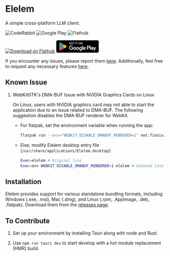 # Elelem

A simple cross-platform LLM client.

![CodeRabbit](https://img.shields.io/coderabbit/prs/github/nazebzurati/elelem?utm_source=oss&utm_medium=github&utm_campaign=nazebzurati%2Felelem&labelColor=171717&color=6a3de8&link=https%3A%2F%2Fcoderabbit.ai&label=CodeRabbit+Reviews)
![Google Play](https://img.shields.io/badge/Google_Play-v0.3.0-6a3de8?style=flat&logo=googleplay&labelColor=171717)
![Flathub](https://img.shields.io/badge/Flathub-v0.3.0-6a3de8?style=flat&logo=flathub&labelColor=171717)

<a href='https://flathub.org/apps/net.fionix.elelem'><img height='40' alt='Download on Flathub' src='https://flathub.org/api/badge?locale=en'/></a>
<a href='https://play.google.com/store/apps/details?id=net.fionix.elelem'><img height='40' alt='Download on Play Store' src='misc\get-it-on-google-play.png'/></a>

If you encounter any issues, please report them [here](https://github.com/nazebzurati/elelem/issues). Additionally, feel free to request any necessary features [here](https://github.com/nazebzurati/elelem/issues).

## Known Issue

1. WebKitGTK's DMA-BUF Issue with NVIDIA Graphics Cards on Linux

    On Linux, users with NVIDIA graphics card may not able to start the application due to an issue related to DMA-BUF. The following suggestion disables the DMA-BUF renderer for WebKit.
    
    - For flatpak, set the environment variable when running the app:

      ```bash
      flatpak run --env="WEBKIT_DISABLE_DMABUF_RENDERER=1" net.fionix.elelem
      ```
    
    - Else, modify Elelem desktop entry file (`/usr/share/applications/Elelem.desktop`):
      
      ```bash
      Exec=elelem # Original line
      Exec=env WEBKIT_DISABLE_DMABUF_RENDERER=1 elelem # Updated line
      ```

    

## Installation

Elelem provides support for various standalone bundling formats, including Windows (.exe, .msi), Mac (.dmg), and Linux (.rpm, .AppImage, .deb, .flatpak). Download them from the [releases page](https://github.com/nazebzurati/elelem/releases).

## To Contribute

1. Set up your environment by installing Tauri along with node and Rust.

2. Use `npm run tauri dev` to start develop with a hot module replacement (HMR) build.